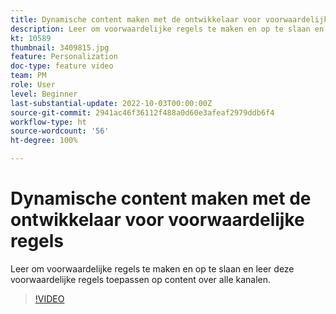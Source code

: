 ```yaml
---
title: Dynamische content maken met de ontwikkelaar voor voorwaardelijke regels
description: Leer om voorwaardelijke regels te maken en op te slaan en leer deze voorwaardelijke regels toepassen op content over alle kanalen.
kt: 10589
thumbnail: 3409815.jpg
feature: Personalization
doc-type: feature video
team: PM
role: User
level: Beginner
last-substantial-update: 2022-10-03T00:00:00Z
source-git-commit: 2941ac46f36112f488a0d60e3afeaf2979ddb6f4
workflow-type: ht
source-wordcount: '56'
ht-degree: 100%

---
```


# Dynamische content maken met de ontwikkelaar voor voorwaardelijke regels

Leer om voorwaardelijke regels te maken en op te slaan en leer deze voorwaardelijke regels toepassen op content over alle kanalen.

>[!VIDEO](https://video.tv.adobe.com/v/3409815?quality=12)
